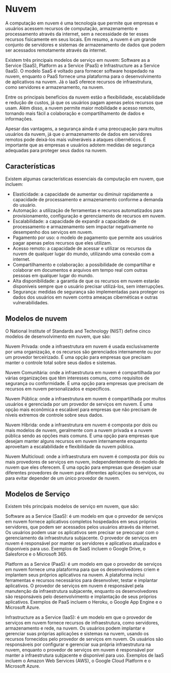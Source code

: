 # Nuvem

A computação em nuvem é uma tecnologia que permite que empresas e usuários acessem recursos de computação, armazenamento e processamento através da internet, sem a necessidade de ter esses recursos fisicamente em seus locais. Em resumo, a nuvem é um grande conjunto de servidores e sistemas de armazenamento de dados que podem ser acessados remotamente através da internet.

Existem três principais modelos de serviço em nuvem: Software as a Service (SaaS), Platform as a Service (PaaS) e Infrastructure as a Service (IaaS). O modelo SaaS é voltado para fornecer software hospedado na nuvem, enquanto o PaaS fornece uma plataforma para o desenvolvimento de aplicativos na nuvem. Já o IaaS oferece recursos de infraestrutura, como servidores e armazenamento, na nuvem.

Entre os principais benefícios da nuvem estão a flexibilidade, escalabilidade e redução de custos, já que os usuários pagam apenas pelos recursos que usam. Além disso, a nuvem permite maior mobilidade e acesso remoto, tornando mais fácil a colaboração e compartilhamento de dados e informações.

Apesar das vantagens, a segurança ainda é uma preocupação para muitos usuários da nuvem, já que o armazenamento de dados em servidores remotos pode deixá-los mais vulneráveis a ataques cibernéticos. É importante que as empresas e usuários adotem medidas de segurança adequadas para proteger seus dados na nuvem.

## Características

Existem algumas características essenciais da computação em nuvem, que incluem:

- Elasticidade: a capacidade de aumentar ou diminuir rapidamente a capacidade de processamento e armazenamento conforme a demanda do usuário.
- Automação: a utilização de ferramentas e recursos automatizados para provisionamento, configuração e gerenciamento de recursos em nuvem.
- Escalabilidade: a capacidade de expandir a capacidade de processamento e armazenamento sem impactar negativamente no desempenho dos serviços em nuvem.
- Pagamento por uso: o modelo de pagamento que permite aos usuários pagar apenas pelos recursos que eles utilizam.
- Acesso remoto: a capacidade de acessar e utilizar os recursos da nuvem de qualquer lugar do mundo, utilizando uma conexão com a internet.
- Compartilhamento e colaboração: a possibilidade de compartilhar e colaborar em documentos e arquivos em tempo real com outras pessoas em qualquer lugar do mundo.
- Alta disponibilidade: a garantia de que os recursos em nuvem estarão disponíveis sempre que o usuário precisar utilizá-los, sem interrupções.
- Segurança: medidas de segurança são implementadas para proteger os dados dos usuários em nuvem contra ameaças cibernéticas e outras vulnerabilidades.

## Modelos de nuvem

O National Institute of Standards and Technology (NIST) define cinco modelos de desenvolvimento em nuvem, que são:

Nuvem Privada: onde a infraestrutura em nuvem é usada exclusivamente por uma organização, e os recursos são gerenciados internamente ou por um provedor terceirizado. É uma opção para empresas que precisam manter o controle total sobre seus dados e sistemas.

Nuvem Comunitária: onde a infraestrutura em nuvem é compartilhada por várias organizações que têm interesses comuns, como requisitos de segurança ou conformidade. É uma opção para empresas que precisam de recursos em nuvem personalizados e específicos.

Nuvem Pública: onde a infraestrutura em nuvem é compartilhada por muitos usuários e gerenciada por um provedor de serviços em nuvem. É uma opção mais econômica e escalável para empresas que não precisam de níveis extremos de controle sobre seus dados.

Nuvem Híbrida: onde a infraestrutura em nuvem é composta por dois ou mais modelos de nuvem, geralmente com a nuvem privada e a nuvem pública sendo as opções mais comuns. É uma opção para empresas que desejam manter alguns recursos em nuvem internamente enquanto aproveitam a escalabilidade e flexibilidade da nuvem pública.

Nuvem Multicloud: onde a infraestrutura em nuvem é composta por dois ou mais provedores de serviços em nuvem, independentemente do modelo de nuvem que eles oferecem. É uma opção para empresas que desejam usar diferentes provedores de nuvem para diferentes aplicações ou serviços, ou para evitar depender de um único provedor de nuvem.

## Modelos de Serviço

Existem três principais modelos de serviço em nuvem, que são:

Software as a Service (SaaS): é um modelo em que o provedor de serviços em nuvem fornece aplicativos completos hospedados em seus próprios servidores, que podem ser acessados pelos usuários através da internet. Os usuários podem usar os aplicativos sem precisar se preocupar com o gerenciamento da infraestrutura subjacente. O provedor de serviços em nuvem é responsável por manter os servidores e aplicativos atualizados e disponíveis para uso. Exemplos de SaaS incluem o Google Drive, o Salesforce e o Microsoft 365.

Platform as a Service (PaaS): é um modelo em que o provedor de serviços em nuvem fornece uma plataforma para que os desenvolvedores criem e implantem seus próprios aplicativos na nuvem. A plataforma inclui ferramentas e recursos necessários para desenvolver, testar e implantar aplicativos. O provedor de serviços em nuvem é responsável pela manutenção da infraestrutura subjacente, enquanto os desenvolvedores são responsáveis pelo desenvolvimento e implantação de seus próprios aplicativos. Exemplos de PaaS incluem o Heroku, o Google App Engine e o Microsoft Azure.

Infrastructure as a Service (IaaS): é um modelo em que o provedor de serviços em nuvem fornece recursos de infraestrutura, como servidores, armazenamento e rede, na nuvem. Os usuários podem implantar e gerenciar suas próprias aplicações e sistemas na nuvem, usando os recursos fornecidos pelo provedor de serviços em nuvem. Os usuários são responsáveis por configurar e gerenciar sua própria infraestrutura na nuvem, enquanto o provedor de serviços em nuvem é responsável por manter a infraestrutura subjacente e disponível para uso. Exemplos de IaaS incluem o Amazon Web Services (AWS), o Google Cloud Platform e o Microsoft Azure.
